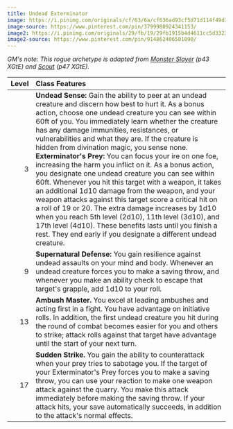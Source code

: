 ```yaml
---
title: Undead Exterminator
image: https://i.pinimg.com/originals/cf/63/6a/cf636ad93cf5d71d114f49d35c9b83f9.jpg
image-source: https://www.pinterest.com/pin/3799980924341153/
image2: https://i.pinimg.com/originals/29/fb/19/29fb1915b4d4611cc5d3323a41eb77b4.jpg
image2-source: https://www.pinterest.com/pin/914862406501090/
---
```


*GM's note: This rogue archetype is adapted from [Monster Slayer](http://dnd5e.wikidot.com/ranger:monster-slayer) (p43 XGtE) and [Scout](http://dnd5e.wikidot.com/rogue:scout) (p47 XGtE).*

| Level | Class Features |
|------:|:---------------|
|     3 | **Undead Sense:** Gain the ability to peer at an undead creature and discern how best to hurt it. As a bonus action, choose one undead creature you can see within 60ft of you. You immediately learn whether the creature has any damage immunities, resistances, or vulnerabilities and what they are. If the creature is hidden from divination magic, you sense none.<br>**Exterminator's Prey:** You can focus your ire on one foe, increasing the harm you inflict on it. As a bonus action, you designate one undead creature you can see within 60ft. Whenever you hit this target with a weapon, it takes an additional 1d10 damage from the weapon, and your weapon attacks against this target score a critical hit on a roll of 19 or 20. The extra damage increases by 1d10 when you reach 5th level (2d10), 11th level (3d10), and 17th level (4d10). These benefits lasts until you finish a rest. They end early if you designate a different undead creature. |
|     9 | **Supernatural Defense:** You gain resilience against undead assaults on your mind and body. Whenever an undead creature forces you to make a saving throw, and whenever you make an ability check to escape that target's grapple, add 1d10 to your roll.
|    13 | **Ambush Master.** You excel at leading ambushes and acting first in a fight. You have advantage on initiative rolls. In addition, the first undead creature you hit during the round of combat becomes easier for you and others to strike; attack rolls against that target have advantage until the start of your next turn. |
|    17 | **Sudden Strike.** You gain the ability to counterattack when your prey tries to sabotage you. If the target of your Exterminator's Prey forces you to make a saving throw, you can use your reaction to make one weapon attack against the quarry. You make this attack immediately before making the saving throw. If your attack hits, your save automatically succeeds, in addition to the attack's normal effects. |
